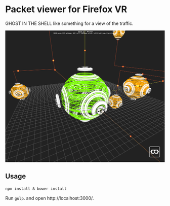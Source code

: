 # Packet viewer for Firefox VR

GHOST IN THE SHELL like something for a view of the traffic.

![Screen Shot](https://github.com/nishioka/node-pcap-vr/raw/master/public/img/ss.png "Screen Shot")

## Usage

```
npm install & bower install
```

Run `gulp`. and open http://localhost:3000/.
